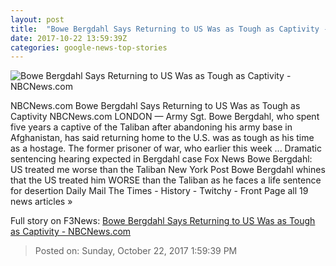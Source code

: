 ```yaml
---
layout: post
title:  "Bowe Bergdahl Says Returning to US Was as Tough as Captivity - NBCNews.com"
date: 2017-10-22 13:59:39Z
categories: google-news-top-stories
---
```


![Bowe Bergdahl Says Returning to US Was as Tough as Captivity - NBCNews.com](https://media4.s-nbcnews.com/j/newscms/2017_42/2197851/bergdahl_c596cfcd8909d52c7df371394006282d.nbcnews-fp-1200-630.jpg)

NBCNews.com Bowe Bergdahl Says Returning to US Was as Tough as Captivity NBCNews.com LONDON — Army Sgt. Bowe Bergdahl, who spent five years a captive of the Taliban after abandoning his army base in Afghanistan, has said returning home to the U.S. was as tough as his time as a hostage. The former prisoner of war, who earlier this week ... Dramatic sentencing hearing expected in Bergdahl case Fox News Bowe Bergdahl: US treated me worse than the Taliban New York Post Bowe Bergdahl whines that the US treated him WORSE than the Taliban as he faces a life sentence for desertion Daily Mail The Times - History - Twitchy - Front Page all 19 news articles »


Full story on F3News: [Bowe Bergdahl Says Returning to US Was as Tough as Captivity - NBCNews.com](http://www.f3nws.com/n/bZaHTG)

> Posted on: Sunday, October 22, 2017 1:59:39 PM
